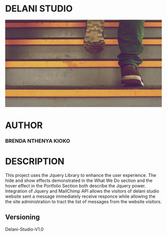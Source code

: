 # DELANI STUDIO 

<img src="./img/backgrounds/h_img.jpg">

# AUTHOR 
### BRENDA NTHENYA KIOKO

# DESCRIPTION
This project uses the Jquery Library to enhance the user experience. The hide and show effects demonstrated in the What We Do section and the hover effect in the Portfolio Section both describe the Jquery power. Integration of Jquery and MailChimp API allows the visitors of delani studio website sent a message immediately receive  responce while allowing the the site administration to tract the list of messages from the website visitors.

## Versioning
Delani-Studio-V1.0 
